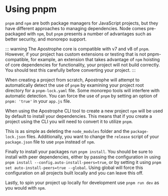 # Using pnpm

`pnpm` and `npm` are both package managers for JavaScript projects, but they have different approaches to managing dependencies. Node comes pre-packaged with `npm`, but `pnpm` presents a number of advantages such as better security, and monorepo support.

::: warning
The Apostrophe core is compatible with v7 and v8 of `pnpm`. However, if your project has custom extensions or testing that is not pnpm-compatible, for example, an extension that takes advantage of `npm` hoisting of core dependencies for functionality, your project will not build correctly. You should test this carefully before converting your project.
:::

When creating a project from scratch, Apostrophe will attempt to automatically detect the use of `pnpm` by examining your project root directory for a `pnpm-lock.yaml` file. Some monorepo tools will interfere with automatic detection. You can force the use of `pnpm` by setting an option of `pnpm: 'true'` in your `app.js` file. 

When using the Apostrophe CLI tool to create a new project `npm` will be used by default to install your dependencies. This means that if you create a project using the CLI you will need to convert it to utilize `pnpm`.

This is as simple as deleting the `node_modules` folder and the `package-lock.json` files. Additionally, you want to change the `release` script of your `package.json` file to use `pnpm` instead of `npm`.

Finally to install your packages run `pnpm install`. You should be sure to install with peer dependencies, either by passing the configuration in using `pnpm install --config.auto-install-peers=true`, or by setting it using `pnpm set auto-install-peers=true --global`. Using global will force this configuration on all projects built locally and you can leave this off.

Lastly, to spin your project up locally for development use `pnpm run dev` as you would with `npm`.